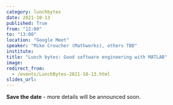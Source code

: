 ```yaml
---
category: lunchbytes
date: 2021-10-13
published: True
from: "12:00"
to: "13:00"
location: "Google Meet"
speaker: "Mike Croucher (Mathworks), others TBD"
institute:
title: "Lunch bytes: Good software engineering with MATLAB"
image:
redirect_from:
  - /events/LunchBytes-2021-10-13.html
slides_url:
---
```


**Save the date** - more details will be announced soon.
